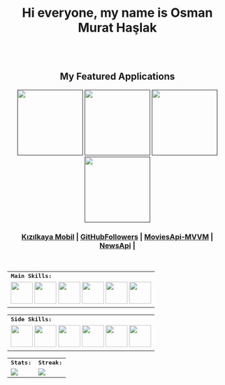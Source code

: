 <h1 align="center">
  Hi everyone, my name is Osman Murat Haşlak
</h1> 
<br>
<br>

<div>
    <h2 align=center> My Featured Applications </h2>
</div>

<div align=center>
  <a href=""><img width=150 src="https://github.com/Murathaslak/Murathaslak/assets/61151141/f157f43f-ee3a-429a-846c-5e1401b94f4f"></a>
  <a href=""><img width=150 src="https://github.com/Murathaslak/Murathaslak/assets/61151141/7185cff7-43df-4609-adf9-224590656fe3"></a>
  <a href=""><img width=150 src="https://github.com/Murathaslak/Murathaslak/assets/61151141/3d18d8ce-1008-4b97-9636-2eb6b862c78f"></a>
  <a href=""><img width=150 src="https://github.com/Murathaslak/Murathaslak/assets/61151141/c3bd3831-54bd-4798-92ac-6ed02baf459c"></a>

 </a>
</div>

<h3 align="center">
  <a href="https://apps.apple.com/tr/app/kızılkaya-mobil/id6452725405?platform=iphone">Kızılkaya Mobil</a> |
  <a href="https://github.com/Murathaslak/GitHubFollowers">GitHubFollowers</a> |
  <a href="https://github.com/Murathaslak/MoviesApi-MVVM">MoviesApi-MVVM</a> |
  <a href="https://github.com/Murathaslak/NewsApi">NewsApi</a> |

</h3>

<br>

<div align=center>
<table>
    <tr>
        <td colspan="6">
        <strong><samp>Main Skills:</samp></strong>
        </td>
    </tr>
        <tr>
        <td colspan="6">
        <img src="https://img.icons8.com/color/480/000000/swift.png" width=50></a>
        <img src="https://img.icons8.com/color/480/000000/swiftui.png" width=50></a>
        <img src="https://img.icons8.com/color/480/000000/xcode.png" width=50></a>
        <img src="https://img.icons8.com/color/480/000000/git.png" width=50></a>
        <img src="https://img.icons8.com/color/480/000000/firebase.png" width=50></a>
        <img src="https://img.icons8.com/color/480/000000/figma.png" width=50></a>
        </td>
    </tr>
</table>

<div align=center>
<table>
    <tr>
        <td colspan="8">
        <strong><samp>Side Skills:</samp></strong>
        </td>
    </tr>
        <tr>
        <td colspan="6">
        <img src="https://img.icons8.com/color/480/000000/visual-studio-code-2019.png" width=50></a>     
        <img src="https://img.icons8.com/color/480/000000/html-5.png" width=50></a>
        <img src="https://img.icons8.com/color/480/000000/css3.png" width=50></a>
        <img src="https://img.icons8.com/?size=256&id=54087&format=png" width=50></a>
        <img src="https://www.electronjs.org/assets/img/logo.svg" width=50></a>
        <img src="https://user-images.githubusercontent.com/10379601/29446482-04f7036a-841f-11e7-9872-91d1fc2ea683.png" width=50></a>
 
</table>

<table>
    <tr>
        <td colspan="2">
        <strong><samp>Stats:</samp></strong>
        </td>
        <td colspan="2">
        <strong><samp>Streak:</samp></strong>
        </td>
    </tr>
    <tr>
        <td colspan="2" rowspan="2">
        <a href="https://github-readme-stats.vercel.app/api?username=murathaslak&count_private=true&hide_border=true&show_icons=true&theme=radical">
        <img src="https://github-readme-stats-sigma-five.vercel.app/api?username=murathaslak&count_private=true&hide_border=true&show_icons=true&theme=radical">
        </a>
        </td>
        <td colspan="2" rowspan="2">
        <a href="https://github-readme-streak-stats.herokuapp.com/?user=murathaslak&hide_border=true&theme=radical">
        <img src="https://github-readme-streak-stats.herokuapp.com/?user=murathaslak&hide_border=true&theme=radical">
        </a>
        </td>
    </tr>
</table>

